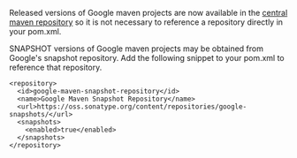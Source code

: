 Released versions of Google maven projects are now available in the [central maven repository](http://repo1.maven.org/maven2/) so it is not necessary to reference a repository directly in your pom.xml.

SNAPSHOT versions of Google maven projects may be obtained from Google's snapshot repository. Add the following snippet to your pom.xml to reference that repository.

```
<repository>
  <id>google-maven-snapshot-repository</id>
  <name>Google Maven Snapshot Repository</name>
  <url>https://oss.sonatype.org/content/repositories/google-snapshots/</url>
  <snapshots>
    <enabled>true</enabled>
  </snapshots>
</repository>
```